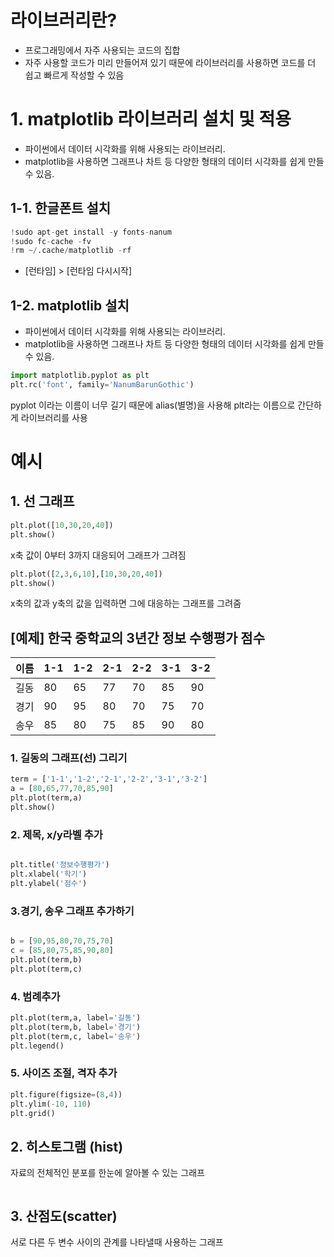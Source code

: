 # 라이브러리란?
- 프로그래밍에서 자주 사용되는 코드의 집합
- 자주 사용할 코드가 미리 만들어져 있기 때문에 라이브러리를 사용하면 코드를 더 쉽고 빠르게 작성할 수 있음

# 1. matplotlib 라이브러리 설치 및 적용
- 파이썬에서 데이터 시각화를 위해 사용되는 라이브러리.
- matplotlib을 사용하면 그래프나 차트 등 다양한 형태의 데이터 시각화를 쉽게 만들 수 있음.

## 1-1. 한글폰트 설치
```python
!sudo apt-get install -y fonts-nanum
!sudo fc-cache -fv
!rm ~/.cache/matplotlib -rf
```
- [런타임] > [런타임 다시시작] 

## 1-2. matplotlib 설치
- 파이썬에서 데이터 시각화를 위해 사용되는 라이브러리.
- matplotlib을 사용하면 그래프나 차트 등 다양한 형태의 데이터 시각화를 쉽게 만들 수 있음.

```python
import matplotlib.pyplot as plt
plt.rc('font', family='NanumBarunGothic')
```
pyplot 이라는 이름이 너무 길기 때문에 alias(별명)을 사용해 plt라는 이름으로 간단하게 라이브러리를 사용


# 예시
## 1. 선 그래프 
```python
plt.plot([10,30,20,40])
plt.show()
```
x축 값이 0부터 3까지 대응되어 그래프가 그려짐

```python
plt.plot([2,3,6,10],[10,30,20,40])
plt.show()
```
x축의 값과 y축의 값을 입력하면 그에 대응하는 그래프를 그려줌

## [예제] 한국 중학교의 3년간 정보 수행평가 점수
| 이름 | 1-1 | 1-2 | 2-1 | 2-2 | 3-1 | 3-2 |
| ---- | --- | --- | --- | --- | --- | --- |
| 길동 | 80  | 65  | 77  | 70  | 85  | 90  |
| 경기 | 90  | 95  | 80  | 70  | 75  | 70  |
| 송우 | 85  | 80  | 75  | 85  | 90  | 80  |

### 1. 길동의 그래프(선) 그리기
```python
term = ['1-1','1-2','2-1','2-2','3-1','3-2']
a = [80,65,77,70,85,90]
plt.plot(term,a)
plt.show()
```

### 2. 제목, x/y라벨 추가
```python

plt.title('정보수행평가')
plt.xlabel('학기')
plt.ylabel('점수')
```

### 3.경기, 송우 그래프 추가하기
```python

b = [90,95,80,70,75,70]
c = [85,80,75,85,90,80]
plt.plot(term,b)
plt.plot(term,c)

```

### 4. 범례추가
```python
plt.plot(term,a, label='길동')
plt.plot(term,b, label='경기')
plt.plot(term,c, label='송우')
plt.legend()
```

### 5. 사이즈 조절, 격자 추가
```python
plt.figure(figsize=(8,4))
plt.ylim(-10, 110)
plt.grid()
```


## 2. 히스토그램 (hist)
자료의 전체적인 분포를 한눈에 알아볼 수 있는 그래프
```python

```


## 3. 산점도(scatter)
서로 다른 두 변수 사이의 관계를 나타낼때 사용하는 그래프
```python

```




